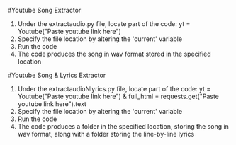 #Youtube Song Extractor
1. Under the extractaudio.py file, locate part of the code: yt = Youtube("Paste youtube link here")
2. Specify the file location by altering the 'current' variable
3. Run the code
4. The code produces the song in wav format stored in the specified location

#Youtube Song & Lyrics Extractor
1. Under the extractaudioNlyrics.py file, locate part of the code: yt = Youtube("Paste youtube link here") &
   full_html = requests.get("Paste youtube link here").text
2. Specify the file location by altering the 'current' variable
3. Run the code
4. The code produces a folder in the specified location, storing the song in wav format, along with a folder storing the line-by-line lyrics
